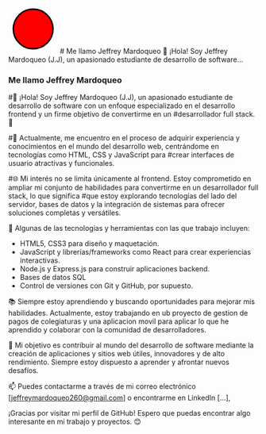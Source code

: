<svg width="100" height="100" xmlns="./Silueta.svg">
  <circle cx="50" cy="50" r="40" stroke="black" stroke-width="3" fill="red" />
</svg>
# Me llamo Jeffrey Mardoqueo
👋 ¡Hola! Soy Jeffrey Mardoqueo (J.J), un apasionado estudiante de desarrollo de software...

### Me llamo Jeffrey Mardoqueo
#👋 ¡Hola! Soy Jeffrey Mardoqueo (J.J), un apasionado estudiante de desarrollo de software con un enfoque especializado en el desarrollo frontend y un firme objetivo de convertirme en un #desarrollador full stack. 🚀

#💼 Actualmente, me encuentro en el proceso de adquirir experiencia y conocimientos en el mundo del desarrollo web, centrándome en tecnologías como HTML, CSS y JavaScript para #crear interfaces de usuario atractivas y funcionales.

#🌐 Mi interés no se limita únicamente al frontend. Estoy comprometido en ampliar mi conjunto de habilidades para convertirme en un desarrollador full stack, lo que significa #que estoy explorando tecnologías del lado del servidor, bases de datos y la integración de sistemas para ofrecer soluciones completas y versátiles.

🔧 Algunas de las tecnologías y herramientas con las que trabajo incluyen:

- HTML5, CSS3 para diseño y maquetación.
- JavaScript y librerías/frameworks como React para crear experiencias interactivas.
- Node.js y Express.js para construir aplicaciones backend.
- Bases de datos SQL
- Control de versiones con Git y GitHub, por supuesto.

📚 Siempre estoy aprendiendo y buscando oportunidades para mejorar mis habilidades. Actualmente, estoy trabajando en ub proyecto de gestion de pagos de colegiaturas y una aplicacion movil para aplicar lo que he aprendido y colaborar con la comunidad de desarrolladores.

🚀 Mi objetivo es contribuir al mundo del desarrollo de software mediante la creación de aplicaciones y sitios web útiles, innovadores y de alto rendimiento. Siempre estoy dispuesto a aprender y afrontar nuevos desafíos.

📫 Puedes contactarme a través de mi correo electrónico [jeffreymardoqueo260@gmail.com] o encontrarme en LinkedIn [...],

¡Gracias por visitar mi perfil de GitHub! Espero que puedas encontrar algo interesante en mi trabajo y proyectos. 😊

<!--
**JeffreyMardoqueo-17/JeffreyMardoqueo-17** is a ✨ _special_ ✨ repository because its `README.md` (this file) appears on your GitHub profile.

Here are some ideas to get you started:

- 🔭 I’m currently working on ...
- 🌱 I’m currently learning ...
- 👯 I’m looking to collaborate on ...
- 🤔 I’m looking for help with ...
- 💬 Ask me about ...
- 📫 How to reach me: ...
- 😄 Pronouns: ...
- ⚡ Fun fact: ...
-->
